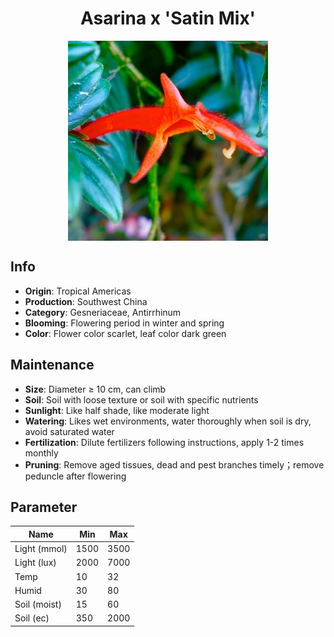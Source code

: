 <h1 align='center'>Asarina x 'Satin Mix'</h1>
<p align="center">
    <img 
        align='center'
        width='320'
        src="../images/asarina x satin mix.png" 
        alt='Asarina x 'Satin Mix'' />
</p>

## Info

 - **Origin**: Tropical Americas
 - **Production**: Southwest China
 - **Category**: Gesneriaceae, Antirrhinum
 - **Blooming**: Flowering period in winter and spring
 - **Color**: Flower color scarlet, leaf color dark green

## Maintenance

 - **Size**: Diameter ≥ 10 cm, can climb
 - **Soil**: Soil with loose texture or soil with specific nutrients
 - **Sunlight**: Like half shade, like moderate light
 - **Watering**: Likes wet environments, water thoroughly when soil is dry, avoid saturated water
 - **Fertilization**: Dilute fertilizers following instructions, apply 1-2 times monthly
 - **Pruning**: Remove aged tissues, dead and pest branches timely；remove peduncle after flowering

## Parameter

| Name         | Min  | Max   |
|--------------|------|-------|
| Light (mmol) | 1500 | 3500  |
| Light (lux)  | 2000 | 7000 |
| Temp         | 10    | 32    |
| Humid        | 30   | 80    |
| Soil (moist) | 15   | 60    |
| Soil (ec)    | 350  | 2000  |